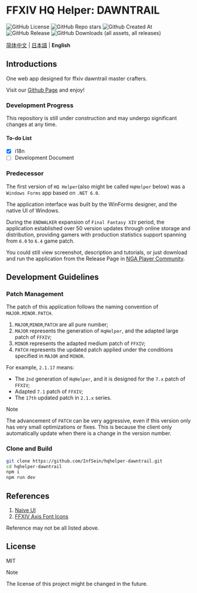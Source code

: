 # FFXIV HQ Helper: DAWNTRAIL

![GitHub License](https://img.shields.io/github/license/InfSein/hqhelper-dawntrail?style=flat&logo=github) ![GitHub Repo stars](https://img.shields.io/github/stars/InfSein/hqhelper-dawntrail?style=flat&logo=github) ![Github Created At](https://img.shields.io/github/created-at/InfSein/hqhelper-dawntrail?style=flat&logo=github) <br>
![GitHub Release](https://img.shields.io/github/v/release/InfSein/hqhelper-dawntrail?style=flat&logo=github) ![GitHub Downloads (all assets, all releases)](https://img.shields.io/github/downloads/InfSein/hqhelper-dawntrail/total?style=flat&logo=github)

[简体中文](https://github.com/InfSein/hqhelper-dawntrail/blob/master/README-ZH.md) | [日本語](https://github.com/InfSein/hqhelper-dawntrail/blob/master/docs/README.ja.md) | **English**

## Introductions

One web app designed for ffxiv dawntrail master crafters.

Visit our [Github Page](https://infsein.github.io/hqhelper-dawntrail/) and enjoy!

### Development Progress

This repository is still under construction and may undergo significant changes at any time.

#### To-do List

- [x] i18n
- [ ] Development Document

### Predecessor

The first version of `HQ Helper`(also might be called `HqHelper` below) was a `Windows Forms` app based on `.NET 6.0`. 

The application interface was built by the WinForms designer, and the native UI of Windows.

During the `ENDWALKER` expansion of `Final Fantasy XIV` period, the application established over 50 version updates through online storage and distribution,
providing gamers with production statistics support spanning from `6.0` to `6.4` game patch.

You could still view screenshot, description and tutorials, or just download and run the application from the Release Page in [NGA Player Community](https://bbs.nga.cn/read.php?tid=31596099).

## Development Guidelines

### Patch Management

The patch of this application follows the naming convention of `MAJOR.MINOR.PATCH`.

1. `MAJOR`,`MINOR`,`PATCH` are all pure number;
2. `MAJOR` represents the generation of `HqHelper`, and the adapted large patch of `FFXIV`;
3. `MINOR` represents the adapted medium patch of `FFXIV`;
4. `PATCH` represents the updated patch applied under the conditions specified in `MAJOR` and `MINOR`.

For example, `2.1.17` means:

- The `2nd` generation of `HqHelper`, and it is designed for the `7.x` patch of `FFXIV`;
- Adapted `7.1` patch of `FFXIV`;
- The `17th` updated patch in `2.1.x` series.

> [!NOTE]
> The advancement of `PATCH` can be very aggressive, even if this version only has very small optimizations or fixes. This is because the client only automatically update when there is a change in the version number.

### Clone and Build

```sh
git clone https://github.com/InfSein/hqhelper-dawntrail.git
cd hqhelper-dawntrail
npm i
npm run dev
```

## References

1. [Naive UI](https://github.com/tusen-ai/naive-ui)
2. [FFXIV Axis Font Icons](https://github.com/thewakingsands/ffxiv-axis-font-icons)

Reference may not be all listed above.

## License

MIT

> [!NOTE]
> The license of this project might be changed in the future.